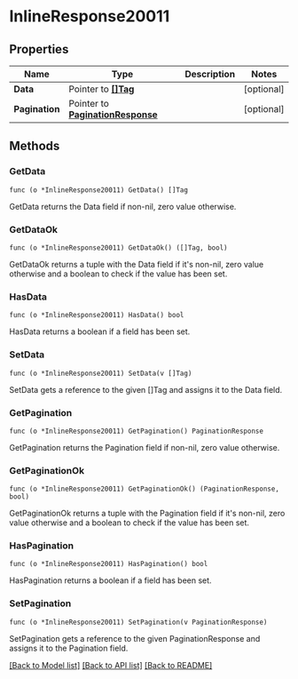 # InlineResponse20011

## Properties

Name | Type | Description | Notes
------------ | ------------- | ------------- | -------------
**Data** | Pointer to [**[]Tag**](Tag.md) |  | [optional] 
**Pagination** | Pointer to [**PaginationResponse**](paginationResponse.md) |  | [optional] 

## Methods

### GetData

`func (o *InlineResponse20011) GetData() []Tag`

GetData returns the Data field if non-nil, zero value otherwise.

### GetDataOk

`func (o *InlineResponse20011) GetDataOk() ([]Tag, bool)`

GetDataOk returns a tuple with the Data field if it's non-nil, zero value otherwise
and a boolean to check if the value has been set.

### HasData

`func (o *InlineResponse20011) HasData() bool`

HasData returns a boolean if a field has been set.

### SetData

`func (o *InlineResponse20011) SetData(v []Tag)`

SetData gets a reference to the given []Tag and assigns it to the Data field.

### GetPagination

`func (o *InlineResponse20011) GetPagination() PaginationResponse`

GetPagination returns the Pagination field if non-nil, zero value otherwise.

### GetPaginationOk

`func (o *InlineResponse20011) GetPaginationOk() (PaginationResponse, bool)`

GetPaginationOk returns a tuple with the Pagination field if it's non-nil, zero value otherwise
and a boolean to check if the value has been set.

### HasPagination

`func (o *InlineResponse20011) HasPagination() bool`

HasPagination returns a boolean if a field has been set.

### SetPagination

`func (o *InlineResponse20011) SetPagination(v PaginationResponse)`

SetPagination gets a reference to the given PaginationResponse and assigns it to the Pagination field.


[[Back to Model list]](../README.md#documentation-for-models) [[Back to API list]](../README.md#documentation-for-api-endpoints) [[Back to README]](../README.md)


